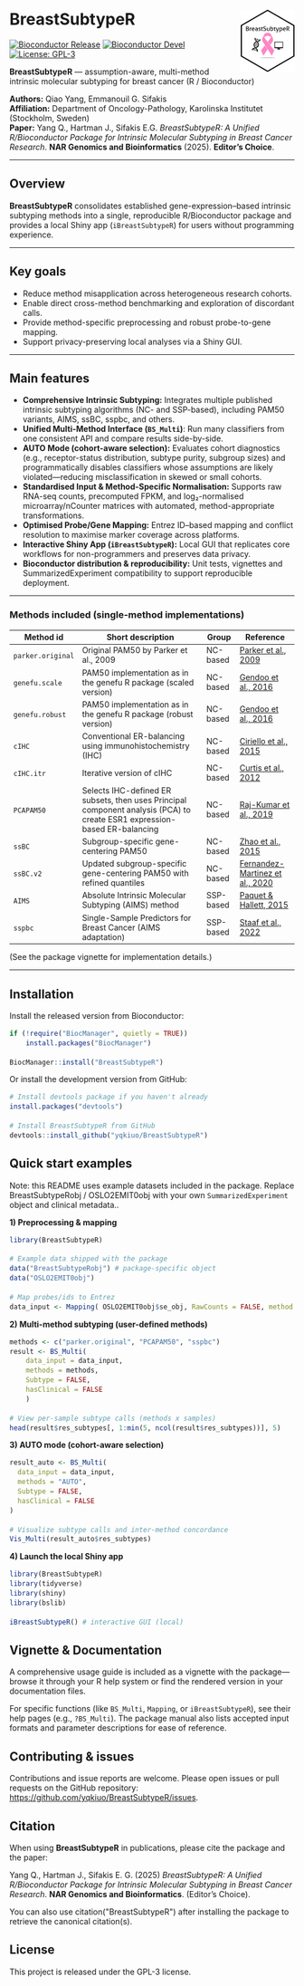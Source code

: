 # BreastSubtypeR <a href='https://github.com/JohanHartmanGroupBioteam/BreastSubtypeR'><img src="inst/ShinyBreastSubtypeR/logo.svg" align="right" height="110"/></a>

<!-- badges: start -->
[![Bioconductor Release](https://bioconductor.org/shields/years-in-bioc/BreastSubtypeR.svg)](https://bioconductor.org/packages/BreastSubtypeR)
[![Bioconductor Devel](https://bioconductor.org/shields/build/devel/bioc/BreastSubtypeR.svg)](https://bioconductor.org/packages/devel/bioc/html/BreastSubtypeR.html)
[![License: GPL-3](https://img.shields.io/badge/license-GPL--3-blue.svg)](https://opensource.org/licenses/GPL-3.0)
<!-- badges: end -->

**BreastSubtypeR** — assumption-aware, multi-method intrinsic molecular subtyping for breast cancer (R / Bioconductor)

**Authors:** Qiao Yang, Emmanouil G. Sifakis\
**Affiliation:** Department of Oncology-Pathology, Karolinska Institutet (Stockholm, Sweden)\
**Paper:** Yang Q., Hartman J., Sifakis E.G. *BreastSubtypeR: A Unified R/Bioconductor Package for Intrinsic Molecular Subtyping in Breast Cancer Research*. **NAR Genomics and Bioinformatics** (2025). **Editor’s Choice**.

------------------------------------------------------------------------

## Overview

**BreastSubtypeR** consolidates established gene-expression–based intrinsic subtyping methods into a single, reproducible R/Bioconductor package and provides a local Shiny app (`iBreastSubtypeR`) for users without programming experience.

------------------------------------------------------------------------

## Key goals
-   Reduce method misapplication across heterogeneous research cohorts.
-   Enable direct cross-method benchmarking and exploration of discordant calls.
-   Provide method-specific preprocessing and robust probe-to-gene mapping.
-   Support privacy-preserving local analyses via a Shiny GUI.

------------------------------------------------------------------------

## Main features

-   **Comprehensive Intrinsic Subtyping:** Integrates multiple published intrinsic subtyping algorithms (NC- and SSP-based), including PAM50 variants, AIMS, ssBC, sspbc, and others.
-   **Unified Multi-Method Interface (`BS_Multi`)**: Run many classifiers from one consistent API and compare results side-by-side.
-   **AUTO Mode (cohort-aware selection):** Evaluates cohort diagnostics (e.g., receptor-status distribution, subtype purity, subgroup sizes) and programmatically disables classifiers whose assumptions are likely violated—reducing misclassification in skewed or small cohorts.
-   **Standardised Input & Method-Specific Normalisation:** Supports raw RNA-seq counts, precomputed FPKM, and log₂-normalised microarray/nCounter matrices with automated, method-appropriate transformations.
-   **Optimised Probe/Gene Mapping:** Entrez ID–based mapping and conflict resolution to maximise marker coverage across platforms.
-   **Interactive Shiny App (`iBreastSubtypeR`):** Local GUI that replicates core workflows for non-programmers and preserves data privacy.
-   **Bioconductor distribution & reproducibility:** Unit tests, vignettes and SummarizedExperiment compatibility to support reproducible deployment.

------------------------------------------------------------------------

### Methods included (single-method implementations)

| **Method id** | **Short description** | **Group** | **Reference** |
|------------------|-------------------|------------------|------------------|
| `parker.original` | Original PAM50 by Parker et al., 2009 | NC-based | [Parker et al., 2009](https://doi.org/10.1200/JCO.2008.18.1370) |
| `genefu.scale` | PAM50 implementation as in the genefu R package (scaled version) | NC-based | [Gendoo et al., 2016](https://doi.org/10.1093/bioinformatics/btv693) |
| `genefu.robust` | PAM50 implementation as in the genefu R package (robust version) | NC-based | [Gendoo et al., 2016](https://doi.org/10.1093/bioinformatics/btv693) |
| `cIHC` | Conventional ER-balancing using immunohistochemistry (IHC) | NC-based | [Ciriello et al., 2015](https://doi.org/10.1016/j.cell.2015.09.033) |
| `cIHC.itr` | Iterative version of cIHC | NC-based | [Curtis et al., 2012](https://doi.org/10.1038/nature10983) |
| `PCAPAM50` | Selects IHC-defined ER subsets, then uses Principal component analysis (PCA) to create ESR1 expression-based ER-balancing | NC-based | [Raj-Kumar et al., 2019](https://doi.org/10.1038/s41598-019-44339-4) |
| `ssBC` | Subgroup-specific gene-centering PAM50 | NC-based | [Zhao et al., 2015](https://doi.org/10.1186/s13058-015-0520-4) |
| `ssBC.v2` | Updated subgroup-specific gene-centering PAM50 with refined quantiles | NC-based | [Fernandez-Martinez et al., 2020](https://doi.org/10.1200/JCO.20.01276) |
| `AIMS` | Absolute Intrinsic Molecular Subtyping (AIMS) method | SSP-based | [Paquet & Hallett, 2015](https://doi.org/10.1093/jnci/dju357) |
| `sspbc` | Single-Sample Predictors for Breast Cancer (AIMS adaptation) | SSP-based | [Staaf et al., 2022](https://doi.org/10.1038/s41523-022-00465-3) |

(See the package vignette for implementation details.)

------------------------------------------------------------------------

## Installation

Install the released version from Bioconductor:

``` r
if (!require("BiocManager", quietly = TRUE))
    install.packages("BiocManager")

BiocManager::install("BreastSubtypeR")
```

Or install the development version from GitHub:

``` r
# Install devtools package if you haven't already
install.packages("devtools")

# Install BreastSubtypeR from GitHub
devtools::install_github("yqkiuo/BreastSubtypeR")
```

## Quick start examples

Note: this README uses example datasets included in the package. Replace BreastSubtypeRobj / OSLO2EMIT0obj with your own `SummarizedExperiment` object and clinical metadata..

**1) Preprocessing & mapping**

``` r
library(BreastSubtypeR)

# Example data shipped with the package
data("BreastSubtypeRobj") # package-specific object
data("OSLO2EMIT0obj")

# Map probes/ids to Entrez
data_input <- Mapping( OSLO2EMIT0obj$se_obj, RawCounts = FALSE, method = "max", impute = TRUE, verbose = FALSE )
```

**2) Multi-method subtyping (user-defined methods)**

``` r
methods <- c("parker.original", "PCAPAM50", "sspbc")
result <- BS_Multi(
    data_input = data_input,
    methods = methods,
    Subtype = FALSE,
    hasClinical = FALSE
    )

# View per-sample subtype calls (methods x samples)
head(result$res_subtypes[, 1:min(5, ncol(result$res_subtypes))], 5)
```

**3) AUTO mode (cohort-aware selection)**

``` r
result_auto <- BS_Multi(
  data_input = data_input,
  methods = "AUTO",
  Subtype = FALSE,
  hasClinical = FALSE
)

# Visualize subtype calls and inter-method concordance
Vis_Multi(result_auto$res_subtypes)
```

**4) Launch the local Shiny app**

``` r
library(BreastSubtypeR)
library(tidyverse)
library(shiny)
library(bslib)

iBreastSubtypeR() # interactive GUI (local)
```

## Vignette & Documentation

A comprehensive usage guide is included as a vignette with the package—browse it through your R help system or find the rendered version in your documentation files.

For specific functions (like `BS_Multi`, `Mapping`, or `iBreastSubtypeR`), see their help pages (e.g., `?BS_Multi`). The package manual also lists accepted input formats and parameter descriptions for ease of reference.


## Contributing & issues

Contributions and issue reports are welcome. Please open issues or pull requests on the GitHub repository: <https://github.com/yqkiuo/BreastSubtypeR/issues>.

## Citation

When using **BreastSubtypeR** in publications, please cite the package and the paper:

Yang Q., Hartman J., Sifakis E. G. (2025) *BreastSubtypeR: A Unified R/Bioconductor Package for Intrinsic Molecular Subtyping in Breast Cancer Research*. **NAR Genomics and Bioinformatics**. (Editor’s Choice).

You can also use citation("BreastSubtypeR") after installing the package to retrieve the canonical citation(s).

## License

This project is released under the GPL-3 license.
